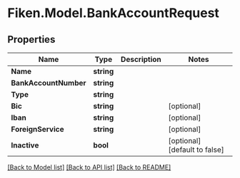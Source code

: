 # Fiken.Model.BankAccountRequest

## Properties

Name | Type | Description | Notes
------------ | ------------- | ------------- | -------------
**Name** | **string** |  | 
**BankAccountNumber** | **string** |  | 
**Type** | **string** |  | 
**Bic** | **string** |  | [optional] 
**Iban** | **string** |  | [optional] 
**ForeignService** | **string** |  | [optional] 
**Inactive** | **bool** |  | [optional] [default to false]

[[Back to Model list]](../../README.md#documentation-for-models) [[Back to API list]](../../README.md#documentation-for-api-endpoints) [[Back to README]](../../README.md)

